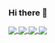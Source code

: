 ### Hi there 👋


<a href="https://github.com/vitaman02">
  <img align="center" src="https://github-readme-stats.vercel.app/api?username=vitaman02&hide=prs,issues,contribs&theme=react&count_private=true&show_icons=true&include_all_commits=true" />
</a>
<a href="https://github.com/vitaman02">
  <img align="center" src="https://github-readme-stats.vercel.app/api/top-langs/?username=vitaman02&langs_count=10&layout=compact&theme=react" />
</a>

<a href="https://github.com/vitaman02/pybarcodes">
  <img align="center" src="https://github-readme-stats.vercel.app/api/pin/?username=vitaman02&repo=pybarcodes&theme=react" />
</a>
<a href="https://github.com/vitaman02/">
  <img align="center" src="https://github-readme-stats.vercel.app/api/pin/?username=vitaman02&repo=steganography&theme=react" />
</a>
